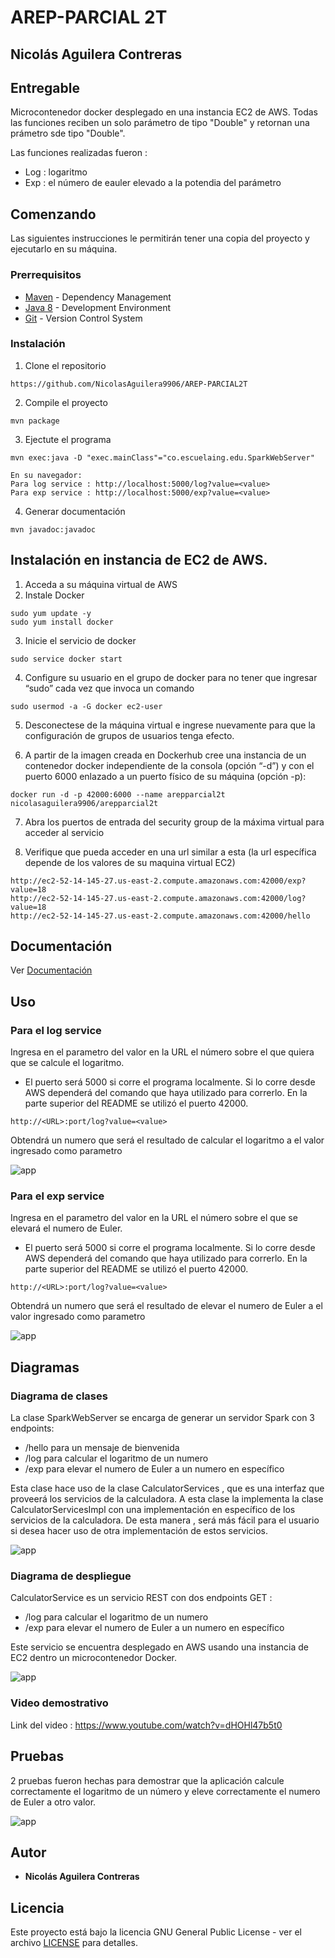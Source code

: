 # AREP-PARCIAL 2T
## Nicolás Aguilera Contreras


## Entregable

Microcontenedor docker desplegado en una instancia  EC2 de AWS. Todas las funciones reciben un solo parámetro de tipo "Double" y retornan una prámetro sde tipo "Double".

Las funciones realizadas fueron :

  - Log : logaritmo
  - Exp : el número de eauler elevado a la potendia del parámetro

## Comenzando

Las siguientes instrucciones le permitirán tener una copia del proyecto y ejecutarlo en su máquina.

### Prerrequisitos

* [Maven](https://maven.apache.org/) - Dependency Management
* [Java 8](https://www.oracle.com/co/java/technologies/javase/javase-jdk8-downloads.html) -  Development Environment 
* [Git](https://git-scm.com/) - Version Control System

### Instalación

1. Clone el repositorio

```
https://github.com/NicolasAguilera9906/AREP-PARCIAL2T
```

2. Compile el proyecto

```
mvn package
```

3. Ejectute el programa

```
mvn exec:java -D "exec.mainClass"="co.escuelaing.edu.SparkWebServer" 

En su navegador: 
Para log service : http://localhost:5000/log?value=<value>
Para exp service : http://localhost:5000/exp?value=<value>

```

4. Generar documentación

```
mvn javadoc:javadoc
```

## Instalación en instancia de EC2 de AWS.

1. Acceda a su máquina virtual de AWS
2. Instale Docker

```
sudo yum update -y
sudo yum install docker
```

3. Inicie el servicio de docker
```
sudo service docker start
```

4. Configure su usuario en el grupo de docker para no tener que ingresar “sudo” cada vez que invoca un comando
```
sudo usermod -a -G docker ec2-user
```

5. Desconectese de la máquina virtual e ingrese nuevamente para que la configuración de grupos de usuarios tenga efecto.

6. A partir de la imagen creada en Dockerhub cree una instancia de un contenedor docker independiente de la consola (opción “-d”) y con el puerto 6000 enlazado a un puerto físico de su máquina (opción -p):

```
docker run -d -p 42000:6000 --name arepparcial2t nicolasaguilera9906/arepparcial2t
```

7. Abra los puertos de entrada del security group de la máxima virtual para acceder al servicio

9. Verifique que pueda acceder en una url similar a esta (la url específica depende de los valores de su maquina virtual EC2)

```
http://ec2-52-14-145-27.us-east-2.compute.amazonaws.com:42000/exp?value=18
http://ec2-52-14-145-27.us-east-2.compute.amazonaws.com:42000/log?value=18
http://ec2-52-14-145-27.us-east-2.compute.amazonaws.com:42000/hello
```


## Documentación

Ver [Documentación](https://nicolasaguilera9906.github.io/AREP-PARCIAL2T/)

## Uso

### Para el log service

Ingresa en el parametro del valor en la URL el número sobre el que quiera que se calcule el logaritmo.

- El puerto será 5000 si corre el programa localmente. Si lo corre desde AWS dependerá del comando que haya utilizado para correrlo. En la parte superior del README se utilizó el puerto 42000.

```
http://<URL>:port/log?value=<value>
```
Obtendrá un numero que será el resultado de calcular el logaritmo a el valor ingresado como parametro

![app](resources/log.png)

### Para el exp service

Ingresa en el parametro del valor en la URL el número sobre el que se elevará el numero de Euler.

- El puerto será 5000 si corre el programa localmente. Si lo corre desde AWS dependerá del comando que haya utilizado para correrlo. En la parte superior del README se utilizó el puerto 42000.

```
http://<URL>:port/log?value=<value>
```
Obtendrá un numero que será el resultado de elevar el numero de Euler a el valor ingresado como parametro

![app](resources/exp.png)


## Diagramas

### Diagrama de clases

La clase SparkWebServer se encarga de generar un servidor Spark con 3 endpoints:

- /hello para un mensaje de bienvenida
- /log para calcular el logaritmo de un numero
- /exp para elevar el numero de Euler a un numero en específico

Esta clase hace uso de la clase CalculatorServices , que es una interfaz que proveerá los servicios de la calculadora. A esta clase la implementa la clase CalculatorServicesImpl con una implementación en específico de los servicios de la calculadora. De esta manera , será más fácil para el usuario si desea hacer uso de otra implementación de estos servicios.

![app](resources/classdiagram.png)

### Diagrama de despliegue

CalculatorService es un servicio REST con dos endpoints GET : 

- /log para calcular el logaritmo de un numero
- /exp para elevar el numero de Euler a un numero en específico

Este servicio se encuentra desplegado en AWS usando una instancia de EC2 dentro un microcontenedor Docker.

![app](resources/deploydiagram.png)

### Video demostrativo 

Link del video : https://www.youtube.com/watch?v=dHOHl47b5t0

## Pruebas 

2 pruebas fueron hechas para demostrar que la aplicación calcule correctamente el logaritmo de un número y eleve correctamente el numero de Euler a otro valor.

![app](resources/test.png)

## Autor

* **Nicolás Aguilera Contreras** 


## Licencia

Este proyecto está bajo la licencia GNU General Public License - ver el archivo [LICENSE](LICENSE) para detalles.

